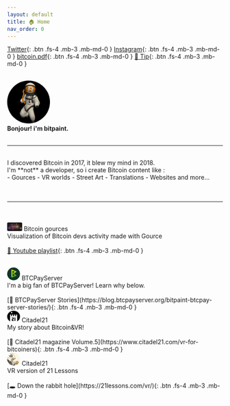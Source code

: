 ```yaml
---
layout: default
title: 🏠 Home
nav_order: 0
---
```

[Twitter](https://twitter.com/bitpaintclub){: .btn .fs-4 .mb-3 .mb-md-0 }   [Instagram](https://www.instagram.com/bitpaint.club){: .btn .fs-4 .mb-3 .mb-md-0 }  [bitcoin.pdf](https://bitpaint.club/bitcoin.pdf){: .btn .fs-4 .mb-3 .mb-md-0 }       [🍺 Tip](https://btcpay177475.lndyn.com/){: .btn .fs-4 .mb-3 .mb-md-0 }  
<br>


 <img src="/img/400x400.jpg" height="auto" width="100" style="border-radius:50%"><br>
**<b><span class="fs-4">Bonjour! i'm bitpaint.</span><br></b>**
<br>

---

<br>
I discovered Bitcoin in 2017, it blew my mind in 2018.<br>
I'm **not** a developer, so i create Bitcoin content like : <br>
-  Gources
-  VR worlds
-  Street Art
-  Translations
-  Websites and more...<br>
<br><br>


---
<br><br>
<img src="/img/tinygif.gif" height="auto" width="35" style="border-radius:10%">  <span class="fs-8">Bitcoin gources</span> <br>
<span class="fs-4">Visualization of Bitcoin devs activity made with Gource</span><br><br>
[🌱 Youtube playlist](https://www.youtube.com/watch?v=1qRnSJIs6Dc&list=PL__P3lEspEgAcDvJZWLqOQqigCInflZeJ){: .btn .fs-4 .mb-3 .mb-md-0 }



<br>
<img src="/img/btcpay.png" height="auto" width="30" style="border-radius:50%">  <span class="fs-8">BTCPayServer</span> <br>
<span class="fs-4">I'm a big fan of BTCPayServer!  Learn why below.</span><br><br>
[💚 BTCPayServer Stories](https://blog.btcpayserver.org/bitpaint-btcpay-server-stories/){: .btn .fs-4 .mb-3 .mb-md-0 }



<br>
<img src="/img/21.png" height="auto" width="30" style="border-radius:50%">  <span class="fs-8">Citadel21</span> <br>
<span class="fs-4">My story about Bitcoin&VR!</span><br><br>
[📙 Citadel21  magazine Volume.5](https://www.citadel21.com/vr-for-bitcoiners){: .btn .fs-4 .mb-3 .mb-md-0 }


<br>
<img src="/img/rabbit.jpg" height="auto" width="30" style="border-radius:50%">  <span class="fs-8">Citadel21</span> <br>
<span class="fs-4">VR version of 21 Lessons </span><br><br>
[🕳️ Down the rabbit hole](https://21lessons.com/vr/){: .btn .fs-4 .mb-3 .mb-md-0 }
